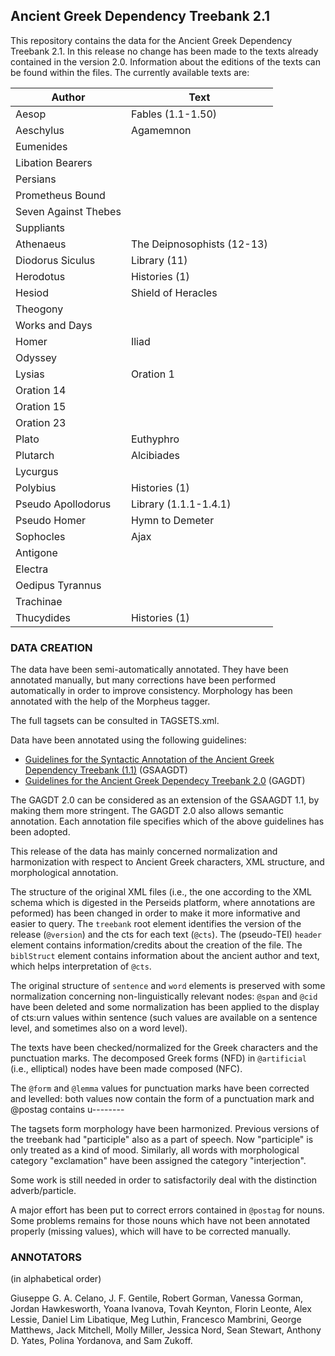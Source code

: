 ## Ancient Greek Dependency Treebank 2.1

This repository contains the data for the Ancient Greek Dependency Treebank 2.1. In this release no change has been made to the texts already contained in the version 2.0. Information about the editions of the texts can be found within the files.
The currently available texts are:

Author | Text 
------------ | ------------- 
Aesop | Fables (1.1-1.50) 
Aeschylus | Agamemnon 
 | Eumenides 
 | Libation Bearers 
 | Persians 
 | Prometheus Bound 
 | Seven Against Thebes 
 | Suppliants 
Athenaeus | The Deipnosophists (12-13) 
Diodorus Siculus | Library (11) 
Herodotus | Histories (1)
Hesiod | Shield of Heracles 
 | Theogony
 | Works and Days 
Homer | Iliad 
 | Odyssey 
Lysias | Oration 1 
 | Oration 14 
 | Oration 15 
 | Oration 23 
Plato | Euthyphro 
Plutarch | Alcibiades 
 | Lycurgus 
Polybius | Histories (1) 
Pseudo Apollodorus | Library (1.1.1-1.4.1)
Pseudo Homer |Hymn to Demeter
Sophocles | Ajax
 | Antigone
 | Electra
 | Oedipus Tyrannus
 | Trachinae 
Thucydides | Histories (1)

### DATA CREATION

The data have been semi-automatically annotated. They have been annotated manually, but many corrections have been performed automatically in order to improve consistency. Morphology has been annotated with the help of the Morpheus tagger. 

The full tagsets can be consulted in TAGSETS.xml.

Data have been annotated using the following guidelines:
* [Guidelines for the Syntactic Annotation of the Ancient Greek Dependency Treebank (1.1)](http://nlp.perseus.tufts.edu/syntax/treebank/agdt/1.7/docs/guidelines.pdf) (GSAAGDT)
* [Guidelines for the Ancient Greek Dependecy Treebank 2.0](https://github.com/PerseusDL/treebank_data/tree/master/AGDT2/guidelines) (GAGDT)

The GAGDT 2.0 can be considered as an extension of the GSAAGDT 1.1, by making them more stringent. The GAGDT 2.0 also allows
semantic annotation. Each annotation file specifies which of the above guidelines has been adopted.

This release of the data has mainly concerned normalization and harmonization with respect to Ancient Greek characters, XML structure, and morphological annotation.

The structure of the original XML files (i.e., the one according to the XML schema which is digested in the Perseids platform, where annotations are peformed) has been changed in order to make it more informative and easier to query. The <code>treebank</code> root element identifies the version of the release (<code>@version</code>) and the cts for each text (<code>@cts</code>). The (pseudo-TEI) <code>header</code> element
contains information/credits about the creation of the file. The <code>biblStruct</code> element contains information about the ancient author and text, which helps interpretation of <code>@cts</code>.

The original structure of <code>sentence</code> and <code>word</code> elements is preserved with some normalization concerning non-linguistically relevant nodes: <code>@span</code> and <code>@cid</code> have been deleted and some normalization has been applied to the display of cts:urn values within </code>sentence</code> (such values are available on a sentence level, and sometimes also on a word level). 

The texts have been checked/normalized for the Greek characters and the punctuation marks. The decomposed Greek forms (NFD) in <code>@artificial</code> (i.e., elliptical) nodes have been made composed (NFC). 

The <code>@form</code> and <code>@lemma</code> values for punctuation marks have been corrected and levelled: both values now contain the form of a punctuation mark and @postag contains u--------

The tagsets form morphology have been harmonized. Previous versions of the treebank had "participle" also as a part of speech. Now "participle" is only treated as a kind of mood. Similarly, all words with morphological category "exclamation" have been assigned the category "interjection". 

Some work is still needed in order to satisfactorily deal with the distinction adverb/particle.

A major effort has been put to correct errors contained in <code>@postag</code> for nouns. Some problems remains for those nouns
which have not been annotated properly (missing values), which will have to be corrected manually.

### ANNOTATORS

(in alphabetical order)

Giuseppe G. A. Celano, J. F. Gentile, Robert Gorman, Vanessa Gorman,
Jordan Hawkesworth, Yoana Ivanova, Tovah Keynton, Florin Leonte, Alex Lessie,
Daniel Lim Libatique, Meg Luthin, Francesco Mambrini, George Matthews,
Jack Mitchell, Molly Miller, Jessica Nord, Sean Stewart, Anthony D. Yates,
Polina Yordanova, and Sam Zukoff.
